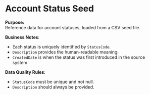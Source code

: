 # Account Status Seed

**Purpose:**  
Reference data for account statuses, loaded from a CSV seed file.  

**Business Notes:**  
- Each status is uniquely identified by `StatusCode`.  
- `Description` provides the human-readable meaning.  
- `CreatedDate` is when the status was first introduced in the source system.  

**Data Quality Rules:**  
- `StatusCode` must be unique and not null.  
- `Description` should always be provided.  
